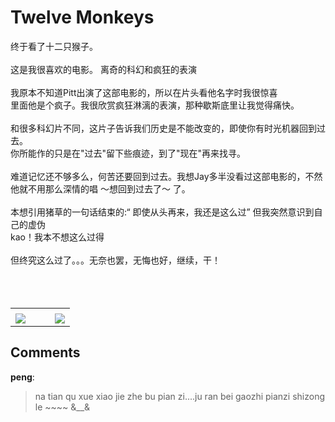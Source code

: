 # Twelve Monkeys

<div id="msgcns!B37A52AAF181A958!502" class="bvMsg"><div>终于看了十二只猴子。</div>
<div> </div>
<div>这是我很喜欢的电影。 离奇的科幻和疯狂的表演</div>
<div> </div>
<div>我原本不知道Pitt出演了这部电影的，所以在片头看他名字时我很惊喜</div>
<div>里面他是个疯子。我很欣赏疯狂淋漓的表演，那种歇斯底里让我觉得痛快。</div>
<div> </div>
<div>和很多科幻片不同，这片子告诉我们历史是不能改变的，即使你有时光机器回到过去。</div>
<div>你所能作的只是在&quot;过去&quot;留下些痕迹，到了&quot;现在&quot;再来找寻。</div>
<div> </div>
<div>难道记忆还不够多么，何苦还要回到过去。我想Jay多半没看过这部电影的，不然他就不用那么深情的唱 ～想回到过去了～ 了。</div>
<div> </div>
<div>本想引用猪草的一句话结束的:“ 即使从头再来，我还是这么过” 但我突然意识到自己的虚伪</div>
<div>kao！我本不想这么过得</div>
<div> </div>
<div>但终究这么过了。。。无奈也罢，无悔也好，继续，干！</div>
<div> </div>
<div> </div>
<div> </div></div><table cellspacing="0" border="0"><tr><td></td></tr><tr><td valign="top"><a href="http://blufiles.storage.live.com/y1p9MAeaT1XcZwFOp9n6nJjV9hW_XSbYJZPsyvF5eJfAE6XS5UnxtHsB8nDWAoOGY6s8zcVhCuoLY4" target="_blank" rel="WLPP;url=http://blufiles.storage.live.com/y1p9MAeaT1XcZwFOp9n6nJjV9hW_XSbYJZPsyvF5eJfAE6XS5UnxtHsB8nDWAoOGY6s8zcVhCuoLY4;cnsid=cns&#033;B37A52AAF181A958&#033;503"><img src="http://blufiles.storage.live.com/y1p9MAeaT1XcZwFOp9n6nJjV9hW_XSbYJZPVXn4SbvOum9jzeA4D4FzrCMSsi2ZvVtzaFwNYBw3b4c" border="0" /></a></td><td width="15"></td><td valign="top"><a href="http://blufiles.storage.live.com/y1pJGqPFDalV-xqbU9km-2ESjHHWu2psZIvtweKocCOqv23TXMZSTV6O_KX8QgR54HjE0Pa8KQs5EQ" target='_blank' rel="WLPP;url=http://blufiles.storage.live.com/y1pJGqPFDalV-xqbU9km-2ESjHHWu2psZIvtweKocCOqv23TXMZSTV6O_KX8QgR54HjE0Pa8KQs5EQ;cnsid=cns&#033;B37A52AAF181A958&#033;504"><img src="http://blufiles.storage.live.com/y1pJGqPFDalV-xqbU9km-2ESjHHWu2psZIvDsPdVpkHV5RIRKQNMQC4gvywlFBjaB3q5pMFfuzkAKg" border="0" /></a></td></tr></table>

## Comments

**peng**:
> na tian qu xue xiao jie zhe bu pian zi....ju ran bei gaozhi pianzi shizong le ~~~~  &amp;__&amp;

